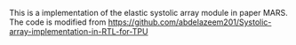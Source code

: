 This is a implementation of the elastic systolic array module in paper MARS.
The code is modified from https://github.com/abdelazeem201/Systolic-array-implementation-in-RTL-for-TPU
